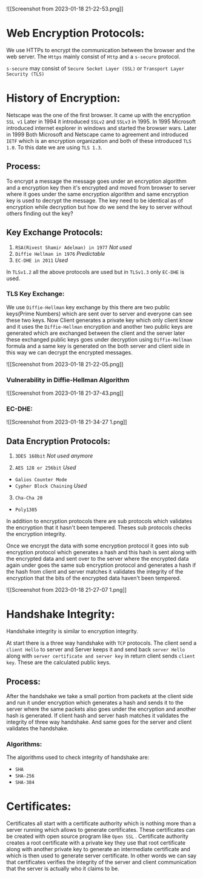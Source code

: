 
![[Screenshot from 2023-01-18 21-22-53.png]]

# Web Encryption Protocols:
We use HTTPs to encrypt the communication between the browser and the web server. The `Https` mainly consist of `Http` and a `s-secure` protocol.

`s-secure` may consist of `Secure Socket Layer (SSL)`   or `Transport Layer Security (TLS)`

# History of Encryption:
Netscape was the one of the first browser. It came up with the encryption `SSL v1` Later in 1994 it introduced `SSLv2` and `SSLv3` in 1995. In 1995 Microsoft introduced internet explorer in windows and started the browser wars. Later in 1999 Both Microsoft and Netscape came to agreement and introduced `IETF` which is an encryption organization and both of these introduced `TLS 1.0`.
To this date we are using `TLS 1.3`.

## Process:
To encrypt a message the message goes under an encryption algorithm and a encryption key then it's encrypted and moved from browser to server where it goes under the same encryption algorithm and same encryption key is used to decrypt the message.
The key need to be identical as of encryption while decryption but how do we send the key to server without others finding out the key?


## Key Exchange Protocols:

1. `RSA(Rivest Shamir Adelman) in 1977` *Not used*
2. `Diffie Hellman in 1976` *Predictable*
3. `EC-DHE in 2011` *Used*

In `TLSv1.2` all the above protocols are used but in `TLSv1.3` only `EC-DHE` is used.

### TLS Key Exchange:

We use `Diffie-Hellman` key exchange by this there are two public keys(Prime Numbers) which are sent over to server and everyone can see these two keys.
Now Client generates a private key which only client know and it uses the `Diffie-Hellman` encryption and another two public keys are generated which are exchanged between the client and the server later these exchanged public keys goes under decryption using `Diffie-Hellman` formula and a same key is generated on the both server and client side in this way we can decrypt the encrypted messages.

![[Screenshot from 2023-01-18 21-22-05.png]]

### Vulnerability in Diffie-Hellman Algorithm

![[Screenshot from 2023-01-18 21-37-43.png]]


### EC-DHE:

![[Screenshot from 2023-01-18 21-34-27 1.png]]


## Data Encryption Protocols:
1. `3DES 168bit` *Not used anymore*

2. `AES 128 or 256bit` *Used*
* `Galios Counter Mode`
* `Cypher Block Chaining` *Used*

3. `Cha-Cha 20 ` 
* `Poly1305`

In addition to encryption protocols there are sub protocols which validates the encryption that it hasn't been tempered. Theses sub protocols checks the encryption integrity.

Once we encrypt the data with some encryption protocol it goes into sub encryption protocol which generates a hash and this hash is sent along with the encrypted data and sent over to the server where the encrypted data again under goes the same sub encryption protocol and generates a hash if the hash from client and server matches it validates the integrity of the encryption that the bits of the encrypted data haven't been tempered.  

![[Screenshot from 2023-01-18 21-27-07 1.png]]

# Handshake Integrity:
Handshake integrity is similar to encryption integrity.


At start there is a three way handshake with `TCP` protocols.
The client send a `client Hello` to server and Server keeps it and send back `server Hello` along with `server certificate and server key` in return client sends `client key`.
These are the calculated public keys.

## Process:
After the handshake we take a small portion from packets at the client side and run it under encryption which generates a hash and sends it to the server where the same packets also goes under the encryption and another hash is generated.
If client hash and server hash matches it validates the integrity of three way handshake. And same goes for the server and client validates the handshake.

### Algorithms:
The algorithms used to check integrity of handshake are:
* `SHA`
* `SHA-256`
* `SHA-384`


# Certificates:

Certificates all start with a certificate authority which is nothing more than a server running which allows to generate certificates. These certificates can be created with open source program like `Open SSL` .
Certificate authority creates a root certificate with a private key they use that root certificate along with another private key to generate an intermediate certificate and which is then used to generate server certificate.
In other words we can say that certificates verifies the integrity of the server and client communication that the server is actually who it claims to be.









 